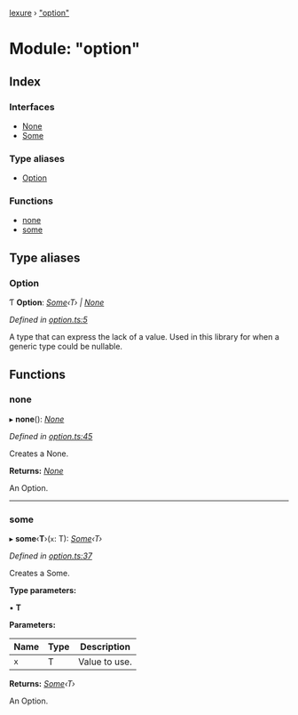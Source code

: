 [lexure](../README.md) › ["option"](_option_.md)

# Module: "option"

## Index

### Interfaces

* [None](../interfaces/_option_.none.md)
* [Some](../interfaces/_option_.some.md)

### Type aliases

* [Option](_option_.md#option)

### Functions

* [none](_option_.md#none)
* [some](_option_.md#some)

## Type aliases

###  Option

Ƭ **Option**: *[Some](../interfaces/_option_.some.md)‹T› | [None](../interfaces/_option_.none.md)*

*Defined in [option.ts:5](https://github.com/1Computer1/lexure/blob/5f4fd4c/src/option.ts#L5)*

A type that can express the lack of a value.
Used in this library for when a generic type could be nullable.

## Functions

###  none

▸ **none**(): *[None](../interfaces/_option_.none.md)*

*Defined in [option.ts:45](https://github.com/1Computer1/lexure/blob/5f4fd4c/src/option.ts#L45)*

Creates a None.

**Returns:** *[None](../interfaces/_option_.none.md)*

An Option.

___

###  some

▸ **some**‹**T**›(`x`: T): *[Some](../interfaces/_option_.some.md)‹T›*

*Defined in [option.ts:37](https://github.com/1Computer1/lexure/blob/5f4fd4c/src/option.ts#L37)*

Creates a Some.

**Type parameters:**

▪ **T**

**Parameters:**

Name | Type | Description |
------ | ------ | ------ |
`x` | T | Value to use. |

**Returns:** *[Some](../interfaces/_option_.some.md)‹T›*

An Option.
